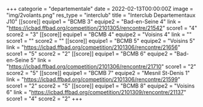 +++
categorie = "departementale"
date = 2022-02-13T00:00:00Z
image = "img/2volants.png"
res_type = "interclub"
title = "Interclub Departementaux J10"
[[score]]
equipe1 = "BCMB 3"
equipe2 = "Bad-en-Seine 4"
link = "https://icbad.ffbad.org/competition/2101305/rencontre/21542"
score1 = "4"
score2 = "3"
[[score]]
equipe1 = "BCMB 4"
equipe2 = "Voisins 4"
link = ""
score1 = ""
score2 = ""
[[score]]
equipe1 = "BCMB 5"
equipe2 = "Voisins 5"
link = "https://icbad.ffbad.org/competition/2101306/rencontre/21656"
score1 = "5"
score2 = "2"
[[score]]
equipe1 = "BCMB 6"
equipe2 = "Bad-en-Seine 5"
link = "https://icbad.ffbad.org/competition/2101306/rencontre/21710"
score1 = "2"
score2 = "5"
[[score]]
equipe1 = "BCMB 7"
equipe2 = "Mesnil St-Denis 1"
link = "https://icbad.ffbad.org/competition/2101306/rencontre/21599"
score1 = "2"
score2 = "5"
[[score]]
equipe1 = "BCMB 8"
equipe2 = "Voisins 6"
link = "https://icbad.ffbad.org/competition/2101309/rencontre/21137"
score1 = "4"
score2 = "2"
+++
